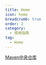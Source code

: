 ```yaml
---
title: Home
icon: home
breadcrumb: true
order: 2
category:
  - 使用指南
tag:
  - Home
---
```



[Maven中央仓库](https://mvnrepository.com/)

